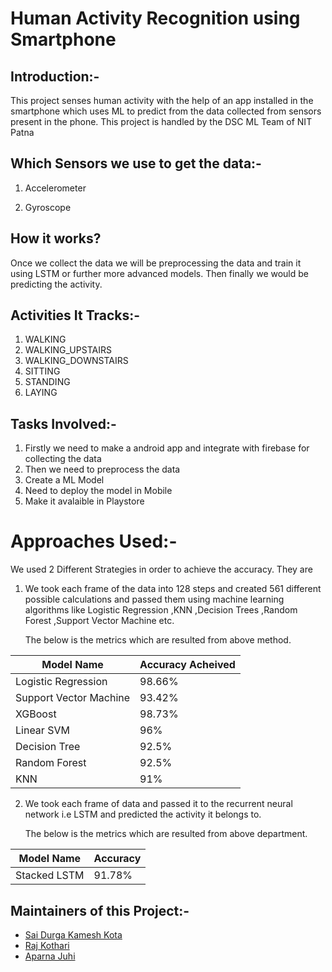 # Human Activity Recognition using Smartphone

## Introduction:-

This project senses human activity with the help of an app installed in the smartphone which uses ML to predict from the data collected from sensors present in the phone. This project is handled by the DSC ML Team of NIT Patna

## Which Sensors we use to get the data:-

1. Accelerometer

2. Gyroscope

## How it works?

Once we collect the data we will be preprocessing the data and train it using LSTM or further more advanced models. Then finally we would be predicting the activity.

## Activities It Tracks:-

1. WALKING
2. WALKING_UPSTAIRS
3. WALKING_DOWNSTAIRS
4. SITTING
5. STANDING
6. LAYING


## Tasks Involved:-

1. Firstly we need to make a android app and integrate with firebase for collecting the data
2. Then we need to preprocess the data
3. Create a ML Model
4. Need to deploy the model in Mobile
5. Make it avalaible in Playstore

# Approaches Used:-

We used 2 Different Strategies in order to achieve the accuracy. They are

1. We took each frame of the data into 128 steps and created 561 different possible calculations and passed them using machine learning algorithms like Logistic Regression ,KNN ,Decision Trees ,Random Forest ,Support Vector Machine etc.

   The below is the metrics which are resulted from above method.  

| Model Name             	| Accuracy Acheived 	|
|------------------------	|-------------------	|
| Logistic Regression    	| 98.66%            	|
| Support Vector Machine 	| 93.42%            	|
| XGBoost                	| 98.73%            	|
| Linear SVM             	| 96%               	|
| Decision Tree          	| 92.5%             	|
| Random Forest          	| 92.5%             	|
| KNN                    	| 91%               	|

2. We took each frame of data and passed it to the recurrent neural network i.e LSTM and predicted the activity it belongs to.  

   The below is the metrics which are resulted from above department.  

| Model Name   	| Accuracy 	|
|--------------	|----------	|
| Stacked LSTM 	| 91.78%   	|


## Maintainers of this Project:-

* [Sai Durga Kamesh Kota](https://github.com/ksdkamesh99)
* [Raj Kothari](https://github.com/rajkothari634)
* [Aparna Juhi](https://github.com/AparnaJuhi)

